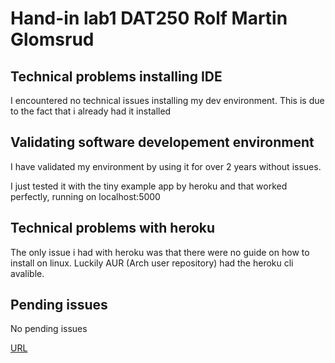# Hand-in lab1 DAT250 Rolf Martin Glomsrud

## Technical problems installing IDE

I encountered no technical issues installing my dev environment. This is due to the fact that i already had it installed

## Validating software developement environment

I have validated my environment by using it for over 2 years without issues. 

I just tested it with the tiny example app by heroku and that worked perfectly, running on localhost:5000 

## Technical problems with heroku

The only issue i had with heroku was that there were no guide on how to install on linux. Luckily AUR (Arch user repository) had the heroku cli avalible. 

## Pending issues

No pending issues

[URL](https://sheltered-journey-95264.herokuapp.com/)
